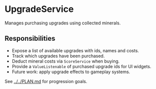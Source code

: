 # UpgradeService

Manages purchasing upgrades using collected minerals.

## Responsibilities

- Expose a list of available upgrades with ids, names and costs.
- Track which upgrades have been purchased.
- Deduct mineral costs via `ScoreService` when buying.
- Provide a `ValueListenable` of purchased upgrade ids for UI widgets.
- Future work: apply upgrade effects to gameplay systems.

See [../../PLAN.md](../../PLAN.md) for progression goals.
